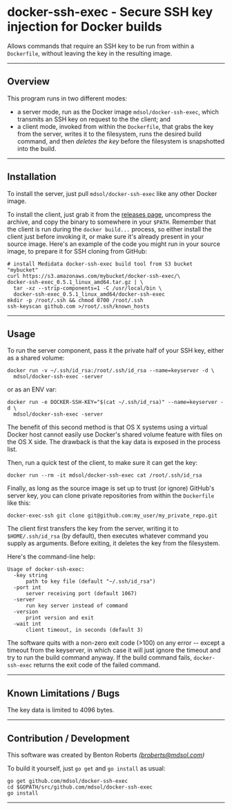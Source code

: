 docker-ssh-exec - Secure SSH key injection for Docker builds
================
Allows commands that require an SSH key to be run from within a `Dockerfile`, without leaving the key in the resulting image.

----------------
Overview
----------------
This program runs in two different modes:

* a server mode, run as the Docker image `mdsol/docker-ssh-exec`, which transmits an SSH key on request to the the client; and
* a client mode, invoked from within the `Dockerfile`, that grabs the key from the server, writes it to the filesystem, runs the desired build command, and then *deletes the key* before the filesystem is snapshotted into the build.

----------------
Installation
----------------
To install the server, just pull `mdsol/docker-ssh-exec` like any other Docker image.

To install the client, just grab it from the [releases page][1], uncompress the archive, and copy the binary to somewhere in your `$PATH`. Remember that the client is run during the `docker build...` process, so either install the client just before invoking it, or make sure it's already present in your source image. Here's an example of the code you might run in your source image, to prepare it for SSH cloning from GitHub:

    # install Medidata docker-ssh-exec build tool from S3 bucket "mybucket"
    curl https://s3.amazonaws.com/mybucket/docker-ssh-exec/\
    docker-ssh-exec_0.5.1_linux_amd64.tar.gz | \
      tar -xz --strip-components=1 -C /usr/local/bin \
      docker-ssh-exec_0.5.1_linux_amd64/docker-ssh-exec
    mkdir -p /root/.ssh && chmod 0700 /root/.ssh
    ssh-keyscan github.com >/root/.ssh/known_hosts


----------------
Usage
----------------
To run the server component, pass it the private half of your SSH key, either as a shared volume:

    docker run -v ~/.ssh/id_rsa:/root/.ssh/id_rsa --name=keyserver -d \
      mdsol/docker-ssh-exec -server

or as an ENV var:

    docker run -e DOCKER-SSH-KEY="$(cat ~/.ssh/id_rsa)" --name=keyserver -d \
      mdsol/docker-ssh-exec -server

The benefit of this second method is that OS X systems using a virtual Docker host cannot easily use Docker's shared volume feature with files on the OS X side. The drawback is that the kay data is exposed in the process list.

Then, run a quick test of the client, to make sure it can get the key:

    docker run --rm -it mdsol/docker-ssh-exec cat /root/.ssh/id_rsa

Finally, as long as the source image is set up to trust (or ignore) GitHub's server key, you can clone private repositories from within the `Dockerfile` like this:

    docker-exec-ssh git clone git@github.com:my_user/my_private_repo.git

The client first transfers the key from the server, writing it to `$HOME/.ssh/id_rsa` (by default), then executes whatever command you supply as arguments. Before exiting, it deletes the key from the filesystem.

Here's the command-line help:

    Usage of docker-ssh-exec:
      -key string
          path to key file (default "~/.ssh/id_rsa")
      -port int
          server receiving port (default 1067)
      -server
          run key server instead of command
      -version
          print version and exit
      -wait int
          client timeout, in seconds (default 3)

The software quits with a non-zero exit code (>100) on any error -- except a timeout from the keyserver, in which case it will just ignore the timeout and try to run the build command anyway. If the build command fails, `docker-ssh-exec` returns the exit code of the failed command.


----------------
Known Limitations / Bugs
----------------
The key data is limited to 4096 bytes.


----------------
Contribution / Development
----------------
This software was created by Benton Roberts _(broberts@mdsol.com)_

To build it yourself, just `go get` and `go install` as usual:

    go get github.com/mdsol/docker-ssh-exec
    cd $GOPATH/src/github.com/mdsol/docker-ssh-exec
    go install


--------
[1]: https://github.com/mdsol/docker-ssh-exec/releases
